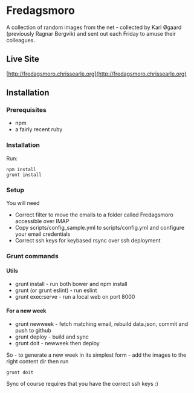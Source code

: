 # Fredagsmoro

A collection of random images from the net - collected by Karl Øgaard (previously Ragnar Bergvik) and sent out each Friday to amuse their colleagues.

## Live Site

[http://fredagsmoro.chrissearle.org](http://fredagsmoro.chrissearle.org)

## Installation

### Prerequisites

* npm
* a fairly recent ruby

### Installation

Run:

    npm install
    grunt install

### Setup

You will need

* Correct filter to move the emails to a folder called Fredagsmoro accessible over IMAP
* Copy scripts/config_sample.yml to scripts/config.yml and configure your email credentials
* Correct ssh keys for keybased rsync over ssh deployment

### Grunt commands

#### Utils

* grunt install - run both bower and npm install
* grunt (or grunt eslint) - run eslint
* grunt exec:serve - run a local web on port 8000

#### For a new week

* grunt newweek - fetch matching email, rebuild data.json, commit and push to github
* grunt deploy - build and sync
* grunt doit - newweek then deploy

So - to generate a new week in its simplest form - add the images to the right content dir then run

    grunt doit

Sync of course requires that you have the correct ssh keys :)
